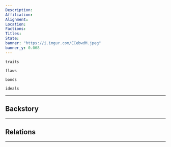 ```yaml
---
Description: 
Affiliation: 
Alignment:
Location: 
Factions:
Titles:
State:
banner: "https://i.imgur.com/ECebwdM.jpeg"
banner_y: 0.068
---
```


```ad-Tr
traits
```

```ad-fw
flaws
```

```ad-Bd
bonds
```

```ad-idl
ideals
```

---
## Backstory


___
## Relations


___
